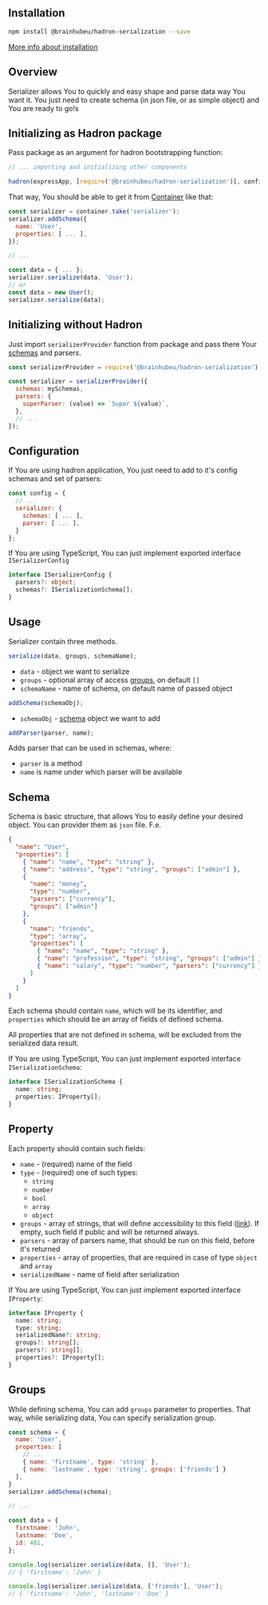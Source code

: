 ## Installation

```bash
npm install @brainhubeu/hadron-serialization --save
```

[More info about installation](http://hadron-docs.dev.brainhub.pl/core/#installation)

## Overview

Serializer allows You to quickly and easy shape and parse data way You want it. You just need to create schema (in json file, or as simple object) and You are ready to go!s

## Initializing as Hadron package

Pass package as an argument for hadron bootstrapping function:

```javascript
// ... importing and initializing other components

hadron(expressApp, [require('@brainhubeu/hadron-serialization')], config);
```

That way, You should be able to get it from [Container](http://hadron-docs.dev.brainhub.pl/core/#dependency-injection) like that:

```javascript
const serializer = container.take('serializer');
serializer.addSchema({
  name: 'User',
  properties: [ ... ],
});

// ...

const data = { ... };
serializer.serialize(data, 'User');
// or
const data = new User();
serializer.serialize(data);
```

## Initializing without Hadron

Just import `serializerProvider` function from package and pass there Your [schemas](#schema) and parsers.

```javascript
const serializerProvider = require('@brainhubeu/hadron-serialization');

const serializer = serializerProvider({
  schemas: mySchemas,
  parsers: {
    superParser: (value) => `Super ${value}`,
  },
  // ...
});
```

## Configuration

If You are using hadron application, You just need to add to it's config schemas and set of parsers:

```javascript
const config = {
  // ...
  serializer: {
    schemas: [ ... ],
    parser: [ ... ],
  }
};
```

If You are using TypeScript, You can just implement exported interface `ISerializerConfig`

```typescript
interface ISerializerConfig {
  parsers?: object;
  schemas?: ISerializationSchema[];
}
```

## Usage

Serializer contain three methods.

```javascript
serialize(data, groups, schemaName);
```

* `data` - object we want to serialize
* `groups` - optional array of access [groups](#groups), on default `[]`
* `schemaName` - name of schema, on default name of passed object

```javascript
addSchema(schemaObj);
```

* `schemaObj` - [schema](#schema) object we want to add

```javascript
addParser(parser, name);
```

Adds parser that can be used in schemas, where:

* `parser` is a method
* `name` is name under which parser will be available

## Schema

Schema is basic structure, that allows You to easily define your desired object. You can provider them as `json` file. F.e.

```json
{
  "name": "User",
  "properties": [
    { "name": "name", "type": "string" },
    { "name": "address", "type": "string", "groups": ["admin"] },
    {
      "name": "money",
      "type": "number",
      "parsers": ["currency"],
      "groups": ["admin"]
    },
    {
      "name": "friends",
      "type": "array",
      "properties": [
        { "name": "name", "type": "string" },
        { "name": "profession", "type": "string", "groups": ["admin"] },
        { "name": "salary", "type": "number", "parsers": ["currency"] }
      ]
    }
  ]
}
```

Each schema should contain `name`, which will be its identifier, and `properties` which should be an array of fields of defined schema.

All properties that are not defined in schema, will be excluded from the serialized data result.

If You are using TypeScript, You can just implement exported interface `ISerializationSchema`:

```typescript
interface ISerializationSchema {
  name: string;
  properties: IProperty[];
}
```

## Property

Each property should contain such fields:

* `name` - (required) name of the field
* `type` - (required) one of such types:
  * `string`
  * `number`
  * `bool`
  * `array`
  * `object`
* `groups` - array of strings, that will define accessibility to this field ([link](#groups)). If empty, such field if public and will be returned always.
* `parsers` - array of parsers name, that should be run on this field, before it's returned
* `properties` - array of properties, that are required in case of type `object` and `array`
* `serializedName` - name of field after serialization

If You are using TypeScript, You can just implement exported interface `IProperty`:

```typescript
interface IProperty {
  name: string;
  type: string;
  serializedName?: string;
  groups?: string[];
  parsers?: string[];
  properties?: IProperty[];
}
```

## Groups

While defining schema, You can add `groups` parameter to properties. That way, while serializing data, You can specify serialization group.

```javascript
const schema = {
  name: 'User',
  properties: [
    // ...
    { name: 'firstname', type: 'string' },
    { name: 'lastname', type: 'string', groups: ['friends'] }
  ],
}
serializer.addSchema(schema);

// ...

const data = {
  firstname: 'John',
  lastname: 'Doe',
  id: 481,
};

console.log(serializer.serialize(data, [], 'User');
// { 'firstname': 'John' }

console.log(serializer.serialize(data, ['friends'], 'User');
// { 'firstname': 'John', 'lastname': 'Doe' }
```
